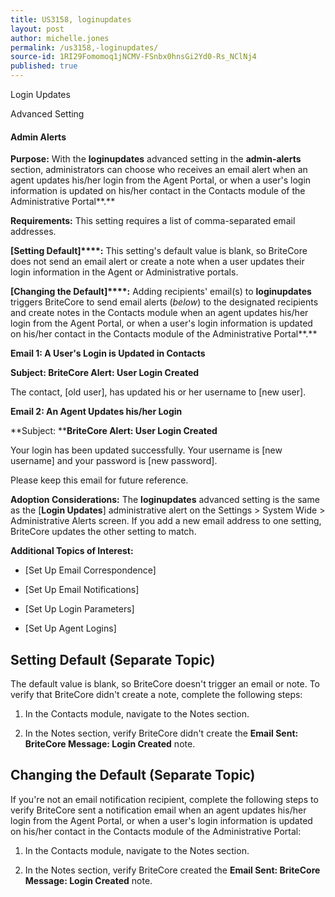 ```yaml
---
title: US3158, loginupdates
layout: post
author: michelle.jones
permalink: /us3158,-loginupdates/
source-id: 1RI29Fomomoq1jNCMV-FSnbx0hnsGi2Yd0-Rs_NClNj4
published: true
---
```

Login Updates

Advanced Setting

#### Admin Alerts

**Purpose:** With the **loginupdates** advanced setting in the **admin-alerts** section, administrators can choose who receives an email alert when an agent updates his/her login from the Agent Portal, or when a user's login information is updated on his/her contact in the Contacts module of the Administrative Portal**.**

**Requirements:** This setting requires a list of comma-separated email addresses.

**[Setting Default]****:** This setting's default value is blank, so BriteCore does not send an email alert or create a note when a user updates their login information in the Agent or Administrative portals.

**[Changing the Default]****:** Adding recipients' email(s) to **loginupdates** triggers BriteCore to send email alerts (*below*) to the designated recipients and create notes in the Contacts module when an agent updates his/her login from the Agent Portal, or when a user's login information is updated on his/her contact in the Contacts module of the Administrative Portal**.**

**Email 1: A User's Login is Updated in Contacts**

**Subject: BriteCore Alert: User Login Created**

The contact, [old user], has updated his or her username to [new user].

**Email 2: An Agent Updates his/her Login**

**Subject: ****BriteCore Alert: User Login Created**

Your login has been updated successfully. Your username is [new username] and your password is [new password]. Please keep this email for future reference. 

**Adoption Considerations:** The **loginupdates** advanced setting is the same as the [**Login Updates**] administrative alert on the Settings > System Wide > Administrative Alerts screen. If you add a new email address to one setting, BriteCore updates the other setting to match.

**Additional Topics of Interest:**

* [Set Up Email Correspondence]

* [Set Up Email Notifications]

* [Set Up Login Parameters]

* [Set Up Agent Logins]

## Setting Default (Separate Topic)

The default value is blank, so BriteCore doesn't trigger an email or note. To verify that BriteCore didn't create a note, complete the following steps:

1. In the Contacts module, navigate to the Notes section.

2. In the Notes section, verify BriteCore didn't create the **Email Sent: BriteCore Message: Login Created** note.

## Changing the Default (Separate Topic)

If you're not an email notification recipient, complete the following steps to verify BriteCore sent a notification email when an agent updates his/her login from the Agent Portal, or when a user's login information is updated on his/her contact in the Contacts module of the Administrative Portal:

1. In the Contacts module, navigate to the Notes section.

2. In the Notes section, verify BriteCore created the **Email Sent: BriteCore Message: Login Created** note.

